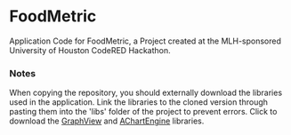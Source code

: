# FoodMetric
Application Code for FoodMetric, a Project created at the MLH-sponsored University of Houston CodeRED Hackathon.

### Notes
When copying the repository, you should externally download the libraries used in the application. Link the libraries to the cloned version through pasting them into the 'libs' folder of the project to prevent errors. Click to download the [GraphView](http://www.android-graphview.org/) and [AChartEngine](http://www.java2s.com/Code/Jar/a/Downloadachartengine100jar.htm) libraries.
